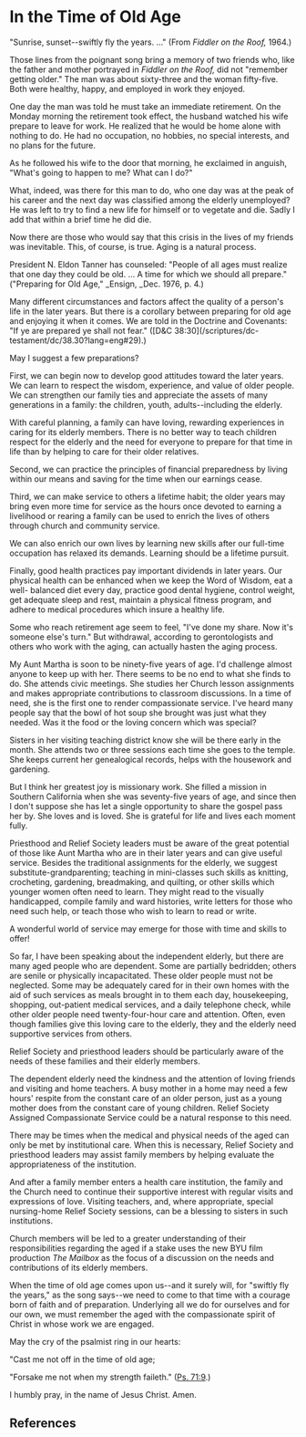 # In the Time of Old Age

"Sunrise, sunset--swiftly fly the years. ..." (From _Fiddler on the Roof,_
1964.)

Those lines from the poignant song bring a memory of two friends who, like the
father and mother portrayed in _Fiddler on the Roof,_ did not "remember
getting older." The man was about sixty-three and the woman fifty-five. Both
were healthy, happy, and employed in work they enjoyed.

One day the man was told he must take an immediate retirement. On the Monday
morning the retirement took effect, the husband watched his wife prepare to
leave for work. He realized that he would be home alone with nothing to do. He
had no occupation, no hobbies, no special interests, and no plans for the
future.

As he followed his wife to the door that morning, he exclaimed in anguish,
"What's going to happen to me? What can I do?"

What, indeed, was there for this man to do, who one day was at the peak of his
career and the next day was classified among the elderly unemployed? He was
left to try to find a new life for himself or to vegetate and die. Sadly I add
that within a brief time he did die.

Now there are those who would say that this crisis in the lives of my friends
was inevitable. This, of course, is true. Aging is a natural process.

President N. Eldon Tanner has counseled: "People of all ages must realize that
one day they could be old. ... A time for which we should all prepare."
("Preparing for Old Age," _Ensign, _Dec. 1976, p. 4.)

Many different circumstances and factors affect the quality of a person's life
in the later years. But there is a corollary between preparing for old age and
enjoying it when it comes. We are told in the Doctrine and Covenants: "If ye
are prepared ye shall not fear." ([D&amp;C 38:30](/scriptures/dc-
testament/dc/38.30?lang=eng#29).)

May I suggest a few preparations?

First, we can begin now to develop good attitudes toward the later years. We
can learn to respect the wisdom, experience, and value of older people. We can
strengthen our family ties and appreciate the assets of many generations in a
family: the children, youth, adults--including the elderly.

With careful planning, a family can have loving, rewarding experiences in
caring for its elderly members. There is no better way to teach children
respect for the elderly and the need for everyone to prepare for that time in
life than by helping to care for their older relatives.

Second, we can practice the principles of financial preparedness by living
within our means and saving for the time when our earnings cease.

Third, we can make service to others a lifetime habit; the older years may
bring even more time for service as the hours once devoted to earning a
livelihood or rearing a family can be used to enrich the lives of others
through church and community service.

We can also enrich our own lives by learning new skills after our full-time
occupation has relaxed its demands. Learning should be a lifetime pursuit.

Finally, good health practices pay important dividends in later years. Our
physical health can be enhanced when we keep the Word of Wisdom, eat a well-
balanced diet every day, practice good dental hygiene, control weight, get
adequate sleep and rest, maintain a physical fitness program, and adhere to
medical procedures which insure a healthy life.

Some who reach retirement age seem to feel, "I've done my share. Now it's
someone else's turn." But withdrawal, according to gerontologists and others
who work with the aging, can actually hasten the aging process.

My Aunt Martha is soon to be ninety-five years of age. I'd challenge almost
anyone to keep up with her. There seems to be no end to what she finds to do.
She attends civic meetings. She studies her Church lesson assignments and
makes appropriate contributions to classroom discussions. In a time of need,
she is the first one to render compassionate service. I've heard many people
say that the bowl of hot soup she brought was just what they needed. Was it
the food or the loving concern which was special?

Sisters in her visiting teaching district know she will be there early in the
month. She attends two or three sessions each time she goes to the temple. She
keeps current her genealogical records, helps with the housework and
gardening.

But I think her greatest joy is missionary work. She filled a mission in
Southern California when she was seventy-five years of age, and since then I
don't suppose she has let a single opportunity to share the gospel pass her
by. She loves and is loved. She is grateful for life and lives each moment
fully.

Priesthood and Relief Society leaders must be aware of the great potential of
those like Aunt Martha who are in their later years and can give useful
service. Besides the traditional assignments for the elderly, we suggest
substitute-grandparenting; teaching in mini-classes such skills as knitting,
crocheting, gardening, breadmaking, and quilting, or other skills which
younger women often need to learn. They might read to the visually
handicapped, compile family and ward histories, write letters for those who
need such help, or teach those who wish to learn to read or write.

A wonderful world of service may emerge for those with time and skills to
offer!

So far, I have been speaking about the independent elderly, but there are many
aged people who are dependent. Some are partially bedridden; others are senile
or physically incapacitated. These older people must not be neglected. Some
may be adequately cared for in their own homes with the aid of such services
as meals brought in to them each day, housekeeping, shopping, out-patient
medical services, and a daily telephone check, while other older people need
twenty-four-hour care and attention. Often, even though families give this
loving care to the elderly, they and the elderly need supportive services from
others.

Relief Society and priesthood leaders should be particularly aware of the
needs of these families and their elderly members.

The dependent elderly need the kindness and the attention of loving friends
and visiting and home teachers. A busy mother in a home may need a few hours'
respite from the constant care of an older person, just as a young mother does
from the constant care of young children. Relief Society Assigned
Compassionate Service could be a natural response to this need.

There may be times when the medical and physical needs of the aged can only be
met by institutional care. When this is necessary, Relief Society and
priesthood leaders may assist family members by helping evaluate the
appropriateness of the institution.

And after a family member enters a health care institution, the family and the
Church need to continue their supportive interest with regular visits and
expressions of love. Visiting teachers, and, where appropriate, special
nursing-home Relief Society sessions, can be a blessing to sisters in such
institutions.

Church members will be led to a greater understanding of their
responsibilities regarding the aged if a stake uses the new BYU film
production _The Mailbox_ as the focus of a discussion on the needs and
contributions of its elderly members.

When the time of old age comes upon us--and it surely will, for "swiftly fly
the years," as the song says--we need to come to that time with a courage born
of faith and of preparation. Underlying all we do for ourselves and for our
own, we must remember the aged with the compassionate spirit of Christ in
whose work we are engaged.

May the cry of the psalmist ring in our hearts:

"Cast me not off in the time of old age;

"Forsake me not when my strength faileth." ([Ps.
71:9](/scriptures/ot/ps/71.9?lang=eng#8).)

I humbly pray, in the name of Jesus Christ. Amen.

## References

